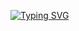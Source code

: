 <a href="https://git.io/typing-svg"><img src="https://readme-typing-svg.demolab.com?font=Fira+Code&weight=600&duration=3000&pause=1000&multiline=true&width=435&height=60&lines=Hi+everyone!+;Im+Sergey%2C+and+i+am+(not)+an+analyst" alt="Typing SVG" /></a>
